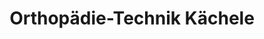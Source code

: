 ---
title: "Orthopädie-Technik Kächele"
url: /stuttgart/orthopaedie-technik-kaechele/
shop: Sanitätshaus
---